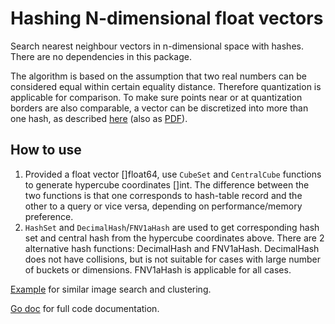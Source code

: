 # Hashing N-dimensional float vectors

Search nearest neighbour vectors in n-dimensional space with hashes. There are no dependencies in this package.

The algorithm is based on the assumption that two real numbers can be considered equal within certain equality distance. Therefore quantization is applicable for comparison. To make sure points near or at quantization borders are also comparable, a vector can be discretized into more than one hash, as described [here](https://vitali-fedulov.github.io/similar.pictures/algorithm-for-hashing-high-dimensional-float-vectors.html) (also as [PDF](https://github.com/vitali-fedulov/research/blob/main/Algorithm%20for%20hashing%20float%20vectors.pdf)).



## How to use

1) Provided a float vector []float64, use `CubeSet` and `CentralCube` functions to generate hypercube coordinates []int. The difference between the two functions is that one corresponds to hash-table record and the other to a query or vice versa, depending on performance/memory preference.
2) `HashSet` and `DecimalHash`/`FNV1aHash` are used to get corresponding hash set and central hash from the hypercube coordinates above. There are 2 alternative hash functions: DecimalHash and FNV1aHash. DecimalHash does not have collisions, but is not suitable for cases with large number of buckets or dimensions. FNV1aHash is applicable for all cases.

[Example](https://github.com/vitali-fedulov/imagehash/blob/master/hashes.go) for similar image search and clustering.

[Go doc](https://pkg.go.dev/github.com/vitali-fedulov/hyper) for full code documentation.
